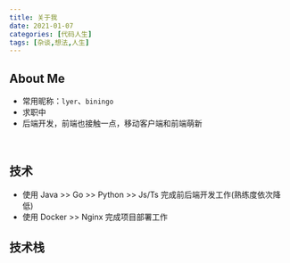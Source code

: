 ```yaml
---
title: 关于我
date: 2021-01-07
categories: [代码人生]
tags: [杂谈,想法,人生]
---
```




## About Me

- 常用昵称：`lyer`、`biningo`  
- 求职中
- 后端开发，前端也接触一点，移动客户端和前端萌新

<br>

## 技术
- 使用 Java >> Go >> Python >> Js/Ts 完成前后端开发工作(熟练度依次降低)
- 使用 Docker >> Nginx 完成项目部署工作

## 技术栈

